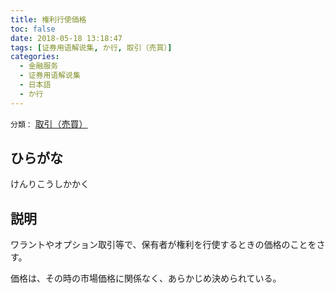```yaml
---
title: 権利行使価格
toc: false
date: 2018-05-18 13:18:47
tags: [证券用语解说集, か行, 取引（売買）]
categories:
  - 金融服务
  - 证券用语解说集
  - 日本語
  - か行
---
```


`分類：` [取引（売買）](/tags/取引（売買）/)

## ひらがな

けんりこうしかかく

## 説明

ワラントやオプション取引等で、保有者が権利を行使するときの価格のことをさす。

価格は、その時の市場価格に関係なく、あらかじめ決められている。
